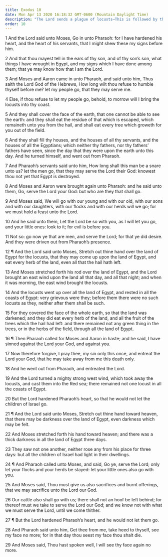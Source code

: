 ```yaml
---
title: Exodus 10
date: Mon Apr 13 2020 16:18:32 GMT-0600 (Mountain Daylight Time)
description: "The Lord sends a plague of locusts—This is followed by thick darkness in all Egypt for three days—Moses is cast out from the presence of Pharaoh."
order: 10
---
```


1 And the Lord said unto Moses, Go in unto Pharaoh: for I have hardened his heart, and the heart of his servants, that I might shew these my signs before him.

2 And that thou mayest tell in the ears of thy son, and of thy son’s son, what things I have wrought in Egypt, and my signs which I have done among them; that ye may know how that I am the Lord.

3 And Moses and Aaron came in unto Pharaoh, and said unto him, Thus saith the Lord God of the Hebrews, How long wilt thou refuse to humble thyself before me? let my people go, that they may serve me.

4 Else, if thou refuse to let my people go, behold, to morrow will I bring the locusts into thy coast.

5 And they shall cover the face of the earth, that one cannot be able to see the earth: and they shall eat the residue of that which is escaped, which remaineth unto you from the hail, and shall eat every tree which groweth for you out of the field.

6 And they shall fill thy houses, and the houses of all thy servants, and the houses of all the Egyptians; which neither thy fathers, nor thy fathers’ fathers have seen, since the day that they were upon the earth unto this day. And he turned himself, and went out from Pharaoh.

7 And Pharaoh’s servants said unto him, How long shall this man be a snare unto us? let the men go, that they may serve the Lord their God: knowest thou not yet that Egypt is destroyed.

8 And Moses and Aaron were brought again unto Pharaoh: and he said unto them, Go, serve the Lord your God: but who are they that shall go.

9 And Moses said, We will go with our young and with our old, with our sons and with our daughters, with our flocks and with our herds will we go; for we must hold a feast unto the Lord.

10 And he said unto them, Let the Lord be so with you, as I will let you go, and your little ones: look to it; for evil is before you.

11 Not so: go now ye that are men, and serve the Lord; for that ye did desire. And they were driven out from Pharaoh’s presence.

12 ¶ And the Lord said unto Moses, Stretch out thine hand over the land of Egypt for the locusts, that they may come up upon the land of Egypt, and eat every herb of the land, even all that the hail hath left.

13 And Moses stretched forth his rod over the land of Egypt, and the Lord brought an east wind upon the land all that day, and all that night; and when it was morning, the east wind brought the locusts.

14 And the locusts went up over all the land of Egypt, and rested in all the coasts of Egypt: very grievous were they; before them there were no such locusts as they, neither after them shall be such.

15 For they covered the face of the whole earth, so that the land was darkened; and they did eat every herb of the land, and all the fruit of the trees which the hail had left: and there remained not any green thing in the trees, or in the herbs of the field, through all the land of Egypt.

16 ¶ Then Pharaoh called for Moses and Aaron in haste; and he said, I have sinned against the Lord your God, and against you.

17 Now therefore forgive, I pray thee, my sin only this once, and entreat the Lord your God, that he may take away from me this death only.

18 And he went out from Pharaoh, and entreated the Lord.

19 And the Lord turned a mighty strong west wind, which took away the locusts, and cast them into the Red sea; there remained not one locust in all the coasts of Egypt.

20 But the Lord hardened Pharaoh’s heart, so that he would not let the children of Israel go.

21 ¶ And the Lord said unto Moses, Stretch out thine hand toward heaven, that there may be darkness over the land of Egypt, even darkness which may be felt.

22 And Moses stretched forth his hand toward heaven; and there was a thick darkness in all the land of Egypt three days.

23 They saw not one another, neither rose any from his place for three days: but all the children of Israel had light in their dwellings.

24 ¶ And Pharaoh called unto Moses, and said, Go ye, serve the Lord; only let your flocks and your herds be stayed: let your little ones also go with you.

25 And Moses said, Thou must give us also sacrifices and burnt offerings, that we may sacrifice unto the Lord our God.

26 Our cattle also shall go with us; there shall not an hoof be left behind; for thereof must we take to serve the Lord our God; and we know not with what we must serve the Lord, until we come thither.

27 ¶ But the Lord hardened Pharaoh’s heart, and he would not let them go.

28 And Pharaoh said unto him, Get thee from me, take heed to thyself, see my face no more; for in that day thou seest my face thou shalt die.

29 And Moses said, Thou hast spoken well, I will see thy face again no more.
